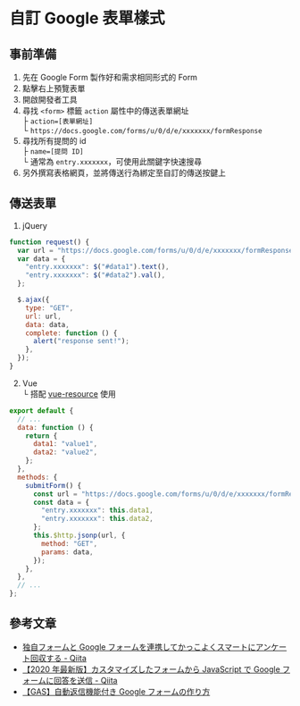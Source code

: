 # 自訂 Google 表單樣式

## 事前準備

1. 先在 Google Form 製作好和需求相同形式的 Form
2. 點擊右上預覽表單
3. 開啟開發者工具
4. 尋找 `<form>` 標籤 `action` 屬性中的傳送表單網址
   <br>├ `action=[表單網址]`
   <br>└ `https://docs.google.com/forms/u/0/d/e/xxxxxxx/formResponse`
5. 尋找所有提問的 id
   <br>├ `name=[提問 ID]`
   <br>└ 通常為 `entry.xxxxxxx`，可使用此關鍵字快速搜尋
6. 另外撰寫表格網頁，並將傳送行為綁定至自訂的傳送按鍵上

## 傳送表單

1. jQuery

```javascript
function request() {
  var url = "https://docs.google.com/forms/u/0/d/e/xxxxxxx/formResponse";
  var data = {
    "entry.xxxxxxx": $("#data1").text(),
    "entry.xxxxxxx": $("#data2").val(),
  };

  $.ajax({
    type: "GET",
    url: url,
    data: data,
    complete: function () {
      alert("response sent!");
    },
  });
}
```

2. Vue
   <br>└ 搭配 [vue-resource](https://github.com/pagekit/vue-resource/blob/develop/docs/http.md) 使用

```javascript
export default {
  // ...
  data: function () {
    return {
      data1: "value1",
      data2: "value2",
    };
  },
  methods: {
    submitForm() {
      const url = "https://docs.google.com/forms/u/0/d/e/xxxxxxx/formResponse";
      const data = {
        "entry.xxxxxxx": this.data1,
        "entry.xxxxxxx": this.data2,
      };
      this.$http.jsonp(url, {
        method: "GET",
        params: data,
      });
    },
  },
  // ...
};
```

## 參考文章

- [独自フォームと Google フォームを連携してかっこよくスマートにアンケート回収する - Qiita](https://qiita.com/inoue2002/items/78dac54dba93ea4a087a)
- [【2020 年最新版】カスタマイズしたフォームから JavaScript で Google フォームに回答を送信 - Qiita](https://qiita.com/Robot-Inventor/items/56e2b7b69760d045fad3)
- [【GAS】自動返信機能付き Google フォームの作り方](https://valmore.work/auto-response-from-google-form/)
